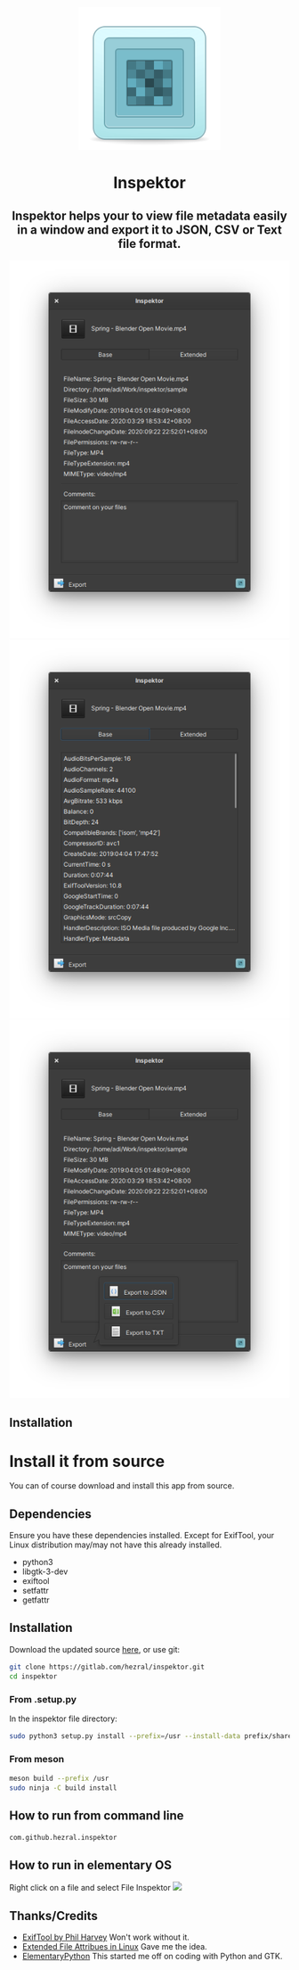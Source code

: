 <div align="center">

![icon](data/icons/com.github.hezral.inspektor.svg)

# Inspektor

## Inspektor helps your to view file metadata easily in a window and export it to JSON, CSV or Text file format. 
</div>
  
<div align="center">

![Screenshot 01](data/screenshot-01.png?raw=true)
![Screenshot 02](data/screenshot-02.png?raw=true)
![Screenshot 03](data/screenshot-03.png?raw=true)


</div>

## Installation

# Install it from source

You can of course download and install this app from source.

## Dependencies

Ensure you have these dependencies installed. 
Except for ExifTool, your Linux distribution may/may not have this already installed. 

* python3
* libgtk-3-dev
* exiftool
* setfattr
* getfattr

## Installation

Download the updated source [here](https://gitlab.com/hezral/inspektor/archive/master.zip), or use git:
```bash
git clone https://gitlab.com/hezral/inspektor.git
cd inspektor
```

### From .setup.py
In the inspektor file directory:
```bash
sudo python3 setup.py install --prefix=/usr --install-data prefix/share --install-purelib prefix/share
```

### From meson
```bash
meson build --prefix /usr
sudo ninja -C build install
```

## How to run from command line
```bash
com.github.hezral.inspektor
```

## How to run in elementary OS
Right click on a file and select File Inspektor
![](data/action.gif)

## Thanks/Credits

- [ExifTool by Phil Harvey](https://exiftool.org/) Won't work without it. 
- [Extended File Attribues in Linux](https://www.linuxtoday.com/blog/extended-file-attributes-rock.html) Gave me the idea.
- [ElementaryPython](https://github.com/mirkobrombin/ElementaryPython) This started me off on coding with Python and GTK. 
